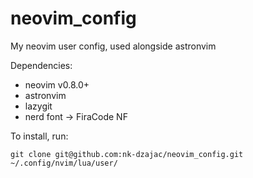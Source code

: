 # neovim_config
My neovim user config, used alongside astronvim

Dependencies:
- neovim v0.8.0+
- astronvim
- lazygit
- nerd font -> FiraCode NF

To install, run:
```
git clone git@github.com:nk-dzajac/neovim_config.git ~/.config/nvim/lua/user/
```
